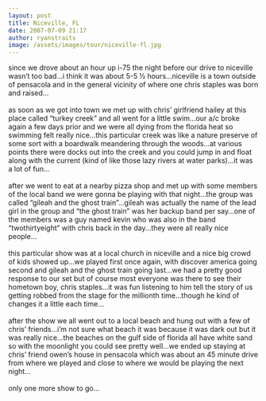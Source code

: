 ```yaml
---
layout: post
title: Niceville, FL
date: 2007-07-09 21:17
author: ryanstraits
image: /assets/images/tour/niceville-fl.jpg
---
```

since we drove about an hour up i-75 the night before our drive to niceville wasn’t too bad…i think it was about 5-5 ½ hours…niceville is a town outside of pensacola and in the general vicinity of where one chris staples was born and raised…<br /><br />as soon as we got into town we met up with chris’ girlfriend hailey at this place called “turkey creek” and all went for a little swim…our a/c broke again a few days prior and we were all dying from the florida heat so swimming felt really nice…this particular creek was like a nature preserve of some sort with a boardwalk meandering through the woods…at various points there were docks out into the creek and you could jump in and float along with the current (kind of like those lazy rivers at water parks)…it was a lot of fun…<br /><br />after we went to eat at a nearby pizza shop and met up with some members of the local band we were gonna be playing with that night…the group was called “gileah and the ghost train”…gileah was actually the name of the lead girl in the group and “the ghost train” was her backup band per say…one of the members was a guy named kevin who was also in the band “twothirtyeight” with chris back in the day…they were all really nice people…<br /><br />this particular show was at a local church in niceville and a nice big crowd of kids showed up…we played first once again, with discover america going second and gileah and the ghost train going last…we had a pretty good response to our set but of course most everyone was there to see their hometown boy, chris staples…it was fun listening to him tell the story of us getting robbed from the stage for the millionth time…though he kind of changes it a little each time…<br /><br />after the show we all went out to a local beach and hung out with a few of chris’ friends…i’m not sure what beach it was because it was dark out but it was really nice…the beaches on the gulf side of florida all have white sand so with the moonlight you could see pretty well…we ended up staying at chris’ friend owen’s house in pensacola which was about an 45 minute drive from where we played and close to where we would be playing the next night…<br /><br />only one more show to go…
